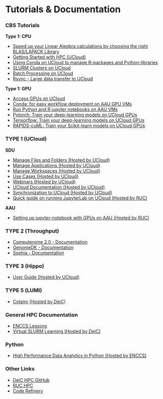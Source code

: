 # Tutorials & Documentation

### CBS Tutorials

**Type 1: CPU**

- [Speed up your Linear Alegbra calculations by choosing the right BLAS/LAPACK Library](/Tutorial_Docs/BLAS/)
- [Getting Started with HPC (UCloud)](/HPC_Facilities/UCloud/)
- [Using Conda on UCloud to manage R-packages and Python-libraries](/Tutorial_Docs/Conda/)
- [SLURM Clusters on UCloud](/Tutorials/SLURM/SLURM/)
- [Batch Processing on UCloud](/Tutorial_Docs/BatchMode/)
- [Rsync - Large data transfer to UCloud](/Tutorials/Sync/Rsync/)

**Type 1: GPU**

- [Access GPUs on UCloud](/Tutorial_Docs/VMs/)
- [Conda: for easy workflow deployment on AAU GPU VMs](/Tutorials/VMs/condaVM/)
- [Run Python and R jupyter notebooks on AAU VMs](/Tutorials/VMs/jupyterVM/)
- [Pytorch: Train your deep-learning models on UCloud GPUs](/Tutorials/GPU/pytorch_ddp/)
- [Tensorflow: Train your deep-learning models on UCloud GPUs](/Tutorials/GPU/tf_ddp/)
- [RAPIDS-cuML: Train your Scikit-learn models on UCloud GPUs](/Tutorials/GPU/rapids_cuml/)

### TYPE 1 (UCloud) 

**SDU**

- [Manage Files and Folders (Hosted by UCloud)](https://docs.cloud.sdu.dk/tutorials/tutorial1.html)
- [Manage Applications (Hosted by UCloud)](https://docs.cloud.sdu.dk/tutorials/tutorial2.html)
- [Manage Workspaces (Hosted by UCloud)](https://docs.cloud.sdu.dk/tutorials/tutorial1.html)
- [Use Cases (Hosted by UCloud)](https://docs.cloud.sdu.dk/hands-on/use-cases.html)
- [Webinars (Hosted by UCloud)](https://docs.cloud.sdu.dk/hands-on/webinars.html)
- [UCloud Documentation (Hosted by UCloud)](https://docs.cloud.sdu.dk/index.html)
- [Synchronization to UCloud (Hosted by UCloud)](https://docs.cloud.sdu.dk/guide/synch.html?highlight=syncthing)
- [Quick guide on running JupyterLab on UCloud (Hosted by RUC)](https://hpc.ruc.dk/blog/tutorials/quick-guide-on-running-jupyterlab-on-ucloud/) 

**AAU**

- [Setting up jupyter-notebook with GPUs on AAU (Hosted by RUC)](https://hpc.ruc.dk/blog/uncategorized/setting-up-jupyternotebook-with-gpus-on-aau/)

### TYPE 2 (Throughput)
- [Computerome 2.0 - Documentation](https://www.computerome.dk/wiki/high-performance-computing-hpc)
- [GenomeDK - Documentation](https://genome.au.dk/docs/)
- [Sophia - Documentation](https://dtu-sophia.github.io/docs/)

### TYPE 3 (Hippo)
- [User Guide (Hosted by UCloud)](https://docs.hpc-type3.sdu.dk/index.html)
### TYPE 5 (LUMI)
- [Cotainr (Hosted by DeiC)](https://www.deic.dk/da/news/2023-1-4/cotainr-vaerktoej-skal-goere-LUMI-brug-lettere)

### General HPC Documentation
- [ENCCS Lessons](https://enccs.se/lessons/)
- [Virtual SLURM Learning (Hosted by DeiC)](https://deic.dk/en/news/2022-11-21/virtual-slurm-learning-environment-ready)

### Python
- [High Performance Data Analytics in Python (Hosted by ENCCS)](https://enccs.github.io/hpda-python/) 

### Other Links
- [DeiC HPC GitHub](https://github.com/DeiC-HPC)
- [RUC HPC](https://hpc.ruc.dk/)
- [Code Refinery](https://coderefinery.org/)